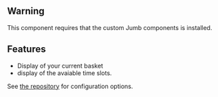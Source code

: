## Warning
This component requires that the custom Jumb components is installed.

## Features

* Display of your current basket
* display of the avaiable time slots.



See <a href="https://github.com/voxxie/home-assistant-jumbo-card" target="_blank">the repository</a> for configuration options.
